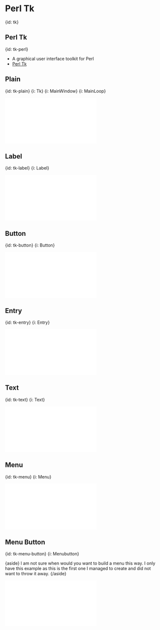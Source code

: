 # Perl Tk
{id: tk}

## Perl Tk
{id: tk-perl}

* A graphical user interface toolkit for Perl
* [Perl Tk](https://metacpan.org/pod/Tk)

## Plain
{id: tk-plain}
{i: Tk}
{i: MainWindow}
{i: MainLoop}

![](examples/tk/plain.pl)

## Label
{id: tk-label}
{i: Label}

![](examples/tk/label.pl)

## Button
{id: tk-button}
{i: Button}

![](examples/tk/button.pl)

## Entry
{id: tk-entry}
{i: Entry}

![](examples/tk/entry.pl)

## Text
{id: tk-text}
{i: Text}

![](examples/tk/text.pl)

## Menu
{id: tk-menu}
{i: Menu}

![](examples/tk/menu.pl)

## Menu Button
{id: tk-menu-button}
{i: Menubutton}

{aside}
I am not sure when would you want to build a menu this way. I only have this example as this is the first one I managed to create and did not want to throw it away.
{/aside}

![](examples/tk/menu_button.pl)

